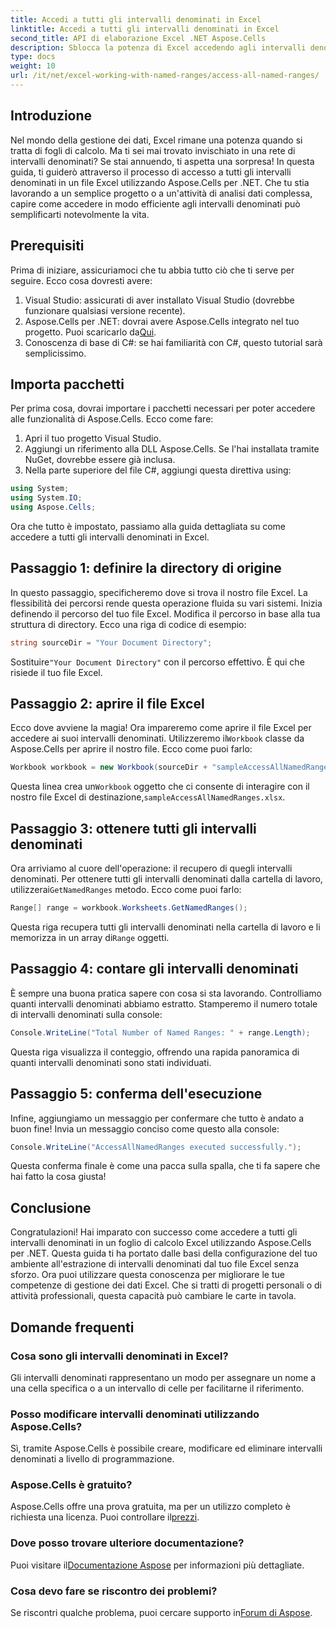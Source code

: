 ```yaml
---
title: Accedi a tutti gli intervalli denominati in Excel
linktitle: Accedi a tutti gli intervalli denominati in Excel
second_title: API di elaborazione Excel .NET Aspose.Cells
description: Sblocca la potenza di Excel accedendo agli intervalli denominati con la nostra semplice guida all'uso di Aspose.Cells per .NET. Perfetto per la gestione dei dati.
type: docs
weight: 10
url: /it/net/excel-working-with-named-ranges/access-all-named-ranges/
---
```

## Introduzione
Nel mondo della gestione dei dati, Excel rimane una potenza quando si tratta di fogli di calcolo. Ma ti sei mai trovato invischiato in una rete di intervalli denominati? Se stai annuendo, ti aspetta una sorpresa! In questa guida, ti guiderò attraverso il processo di accesso a tutti gli intervalli denominati in un file Excel utilizzando Aspose.Cells per .NET. Che tu stia lavorando a un semplice progetto o a un'attività di analisi dati complessa, capire come accedere in modo efficiente agli intervalli denominati può semplificarti notevolmente la vita.
## Prerequisiti
Prima di iniziare, assicuriamoci che tu abbia tutto ciò che ti serve per seguire. Ecco cosa dovresti avere:
1. Visual Studio: assicurati di aver installato Visual Studio (dovrebbe funzionare qualsiasi versione recente).
2.  Aspose.Cells per .NET: dovrai avere Aspose.Cells integrato nel tuo progetto. Puoi scaricarlo da[Qui](https://releases.aspose.com/cells/net/).
3. Conoscenza di base di C#: se hai familiarità con C#, questo tutorial sarà semplicissimo.
## Importa pacchetti
Per prima cosa, dovrai importare i pacchetti necessari per poter accedere alle funzionalità di Aspose.Cells. Ecco come fare:
1. Apri il tuo progetto Visual Studio.
2. Aggiungi un riferimento alla DLL Aspose.Cells. Se l'hai installata tramite NuGet, dovrebbe essere già inclusa.
3. Nella parte superiore del file C#, aggiungi questa direttiva using:
```csharp
using System;
using System.IO;
using Aspose.Cells;
```
Ora che tutto è impostato, passiamo alla guida dettagliata su come accedere a tutti gli intervalli denominati in Excel.
## Passaggio 1: definire la directory di origine
In questo passaggio, specificheremo dove si trova il nostro file Excel. La flessibilità dei percorsi rende questa operazione fluida su vari sistemi.
Inizia definendo il percorso del tuo file Excel. Modifica il percorso in base alla tua struttura di directory. Ecco una riga di codice di esempio:
```csharp
string sourceDir = "Your Document Directory";
```
 Sostituire`"Your Document Directory"` con il percorso effettivo. È qui che risiede il tuo file Excel.
## Passaggio 2: aprire il file Excel
Ecco dove avviene la magia! Ora impareremo come aprire il file Excel per accedere ai suoi intervalli denominati.
 Utilizzeremo il`Workbook` classe da Aspose.Cells per aprire il nostro file. Ecco come puoi farlo:
```csharp
Workbook workbook = new Workbook(sourceDir + "sampleAccessAllNamedRanges.xlsx");
```
Questa linea crea un`Workbook` oggetto che ci consente di interagire con il nostro file Excel di destinazione,`sampleAccessAllNamedRanges.xlsx`. 
## Passaggio 3: ottenere tutti gli intervalli denominati
Ora arriviamo al cuore dell'operazione: il recupero di quegli intervalli denominati.
 Per ottenere tutti gli intervalli denominati dalla cartella di lavoro, utilizzerai`GetNamedRanges` metodo. Ecco come puoi farlo:
```csharp
Range[] range = workbook.Worksheets.GetNamedRanges();
```
 Questa riga recupera tutti gli intervalli denominati nella cartella di lavoro e li memorizza in un array di`Range` oggetti. 
## Passaggio 4: contare gli intervalli denominati
È sempre una buona pratica sapere con cosa si sta lavorando. Controlliamo quanti intervalli denominati abbiamo estratto.
Stamperemo il numero totale di intervalli denominati sulla console:
```csharp
Console.WriteLine("Total Number of Named Ranges: " + range.Length);
```
Questa riga visualizza il conteggio, offrendo una rapida panoramica di quanti intervalli denominati sono stati individuati.
## Passaggio 5: conferma dell'esecuzione
Infine, aggiungiamo un messaggio per confermare che tutto è andato a buon fine!
Invia un messaggio conciso come questo alla console:
```csharp
Console.WriteLine("AccessAllNamedRanges executed successfully.");
```
Questa conferma finale è come una pacca sulla spalla, che ti fa sapere che hai fatto la cosa giusta!
## Conclusione
Congratulazioni! Hai imparato con successo come accedere a tutti gli intervalli denominati in un foglio di calcolo Excel utilizzando Aspose.Cells per .NET. Questa guida ti ha portato dalle basi della configurazione del tuo ambiente all'estrazione di intervalli denominati dal tuo file Excel senza sforzo. Ora puoi utilizzare questa conoscenza per migliorare le tue competenze di gestione dei dati Excel. Che si tratti di progetti personali o di attività professionali, questa capacità può cambiare le carte in tavola.
## Domande frequenti
### Cosa sono gli intervalli denominati in Excel?
Gli intervalli denominati rappresentano un modo per assegnare un nome a una cella specifica o a un intervallo di celle per facilitarne il riferimento.
### Posso modificare intervalli denominati utilizzando Aspose.Cells?
Sì, tramite Aspose.Cells è possibile creare, modificare ed eliminare intervalli denominati a livello di programmazione.
### Aspose.Cells è gratuito?
 Aspose.Cells offre una prova gratuita, ma per un utilizzo completo è richiesta una licenza. Puoi controllare il[prezzi](https://purchase.aspose.com/buy).
### Dove posso trovare ulteriore documentazione?
 Puoi visitare il[Documentazione Aspose](https://reference.aspose.com/cells/net/) per informazioni più dettagliate.
### Cosa devo fare se riscontro dei problemi?
 Se riscontri qualche problema, puoi cercare supporto in[Forum di Aspose](https://forum.aspose.com/c/cells/9).
